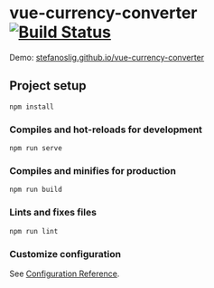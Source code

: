 # vue-currency-converter [![Build Status](https://travis-ci.com/stefanoslig/vue-currency-converter.svg?branch=main)](https://travis-ci.com/stefanoslig/vue-currency-converter)

Demo: [stefanoslig.github.io/vue-currency-converter](https://stefanoslig.github.io/vue-currency-converter/)

## Project setup
```
npm install
```

### Compiles and hot-reloads for development
```
npm run serve
```

### Compiles and minifies for production
```
npm run build
```

### Lints and fixes files
```
npm run lint
```

### Customize configuration
See [Configuration Reference](https://cli.vuejs.org/config/).
